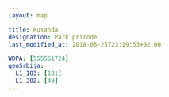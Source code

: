 ```yaml
---
layout: map

title: Rusanda
designation: Park prirode
last_modified_at: 2018-05-25T23:19:53+02:00

WDPA: [555561724]
geoSrbija:
  L1_183: [181]
  L1_302: [49]
---
```

